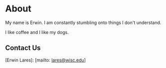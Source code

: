 # About 

My name is Erwin. I am constantly stumbling onto things I don't understand.

I like coffee and I like my dogs.

## Contact Us

[Erwin Lares]: [mailto: lares@wisc.edu] 
